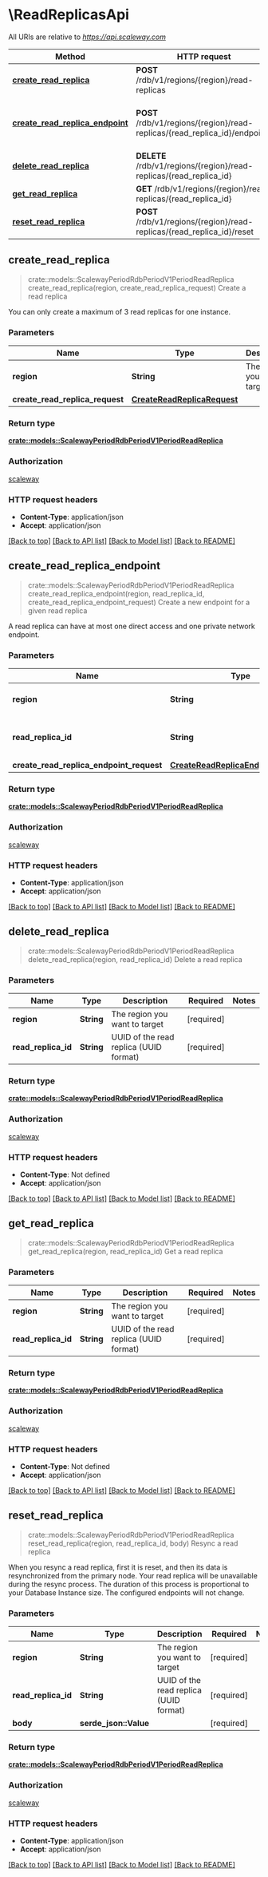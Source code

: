 # \ReadReplicasApi

All URIs are relative to *https://api.scaleway.com*

Method | HTTP request | Description
------------- | ------------- | -------------
[**create_read_replica**](ReadReplicasApi.md#create_read_replica) | **POST** /rdb/v1/regions/{region}/read-replicas | Create a read replica
[**create_read_replica_endpoint**](ReadReplicasApi.md#create_read_replica_endpoint) | **POST** /rdb/v1/regions/{region}/read-replicas/{read_replica_id}/endpoints | Create a new endpoint for a given read replica
[**delete_read_replica**](ReadReplicasApi.md#delete_read_replica) | **DELETE** /rdb/v1/regions/{region}/read-replicas/{read_replica_id} | Delete a read replica
[**get_read_replica**](ReadReplicasApi.md#get_read_replica) | **GET** /rdb/v1/regions/{region}/read-replicas/{read_replica_id} | Get a read replica
[**reset_read_replica**](ReadReplicasApi.md#reset_read_replica) | **POST** /rdb/v1/regions/{region}/read-replicas/{read_replica_id}/reset | Resync a read replica



## create_read_replica

> crate::models::ScalewayPeriodRdbPeriodV1PeriodReadReplica create_read_replica(region, create_read_replica_request)
Create a read replica

You can only create a maximum of 3 read replicas for one instance.

### Parameters


Name | Type | Description  | Required | Notes
------------- | ------------- | ------------- | ------------- | -------------
**region** | **String** | The region you want to target | [required] |
**create_read_replica_request** | [**CreateReadReplicaRequest**](CreateReadReplicaRequest.md) |  | [required] |

### Return type

[**crate::models::ScalewayPeriodRdbPeriodV1PeriodReadReplica**](scaleway.rdb.v1.ReadReplica.md)

### Authorization

[scaleway](../README.md#scaleway)

### HTTP request headers

- **Content-Type**: application/json
- **Accept**: application/json

[[Back to top]](#) [[Back to API list]](../README.md#documentation-for-api-endpoints) [[Back to Model list]](../README.md#documentation-for-models) [[Back to README]](../README.md)


## create_read_replica_endpoint

> crate::models::ScalewayPeriodRdbPeriodV1PeriodReadReplica create_read_replica_endpoint(region, read_replica_id, create_read_replica_endpoint_request)
Create a new endpoint for a given read replica

A read replica can have at most one direct access and one private network endpoint.

### Parameters


Name | Type | Description  | Required | Notes
------------- | ------------- | ------------- | ------------- | -------------
**region** | **String** | The region you want to target | [required] |
**read_replica_id** | **String** | UUID of the read replica (UUID format) | [required] |
**create_read_replica_endpoint_request** | [**CreateReadReplicaEndpointRequest**](CreateReadReplicaEndpointRequest.md) |  | [required] |

### Return type

[**crate::models::ScalewayPeriodRdbPeriodV1PeriodReadReplica**](scaleway.rdb.v1.ReadReplica.md)

### Authorization

[scaleway](../README.md#scaleway)

### HTTP request headers

- **Content-Type**: application/json
- **Accept**: application/json

[[Back to top]](#) [[Back to API list]](../README.md#documentation-for-api-endpoints) [[Back to Model list]](../README.md#documentation-for-models) [[Back to README]](../README.md)


## delete_read_replica

> crate::models::ScalewayPeriodRdbPeriodV1PeriodReadReplica delete_read_replica(region, read_replica_id)
Delete a read replica

### Parameters


Name | Type | Description  | Required | Notes
------------- | ------------- | ------------- | ------------- | -------------
**region** | **String** | The region you want to target | [required] |
**read_replica_id** | **String** | UUID of the read replica (UUID format) | [required] |

### Return type

[**crate::models::ScalewayPeriodRdbPeriodV1PeriodReadReplica**](scaleway.rdb.v1.ReadReplica.md)

### Authorization

[scaleway](../README.md#scaleway)

### HTTP request headers

- **Content-Type**: Not defined
- **Accept**: application/json

[[Back to top]](#) [[Back to API list]](../README.md#documentation-for-api-endpoints) [[Back to Model list]](../README.md#documentation-for-models) [[Back to README]](../README.md)


## get_read_replica

> crate::models::ScalewayPeriodRdbPeriodV1PeriodReadReplica get_read_replica(region, read_replica_id)
Get a read replica

### Parameters


Name | Type | Description  | Required | Notes
------------- | ------------- | ------------- | ------------- | -------------
**region** | **String** | The region you want to target | [required] |
**read_replica_id** | **String** | UUID of the read replica (UUID format) | [required] |

### Return type

[**crate::models::ScalewayPeriodRdbPeriodV1PeriodReadReplica**](scaleway.rdb.v1.ReadReplica.md)

### Authorization

[scaleway](../README.md#scaleway)

### HTTP request headers

- **Content-Type**: Not defined
- **Accept**: application/json

[[Back to top]](#) [[Back to API list]](../README.md#documentation-for-api-endpoints) [[Back to Model list]](../README.md#documentation-for-models) [[Back to README]](../README.md)


## reset_read_replica

> crate::models::ScalewayPeriodRdbPeriodV1PeriodReadReplica reset_read_replica(region, read_replica_id, body)
Resync a read replica

When you resync a read replica, first it is reset, and then its data is resynchronized from the primary node. Your read replica will be unavailable during the resync process. The duration of this process is proportional to your Database Instance size. The configured endpoints will not change. 

### Parameters


Name | Type | Description  | Required | Notes
------------- | ------------- | ------------- | ------------- | -------------
**region** | **String** | The region you want to target | [required] |
**read_replica_id** | **String** | UUID of the read replica (UUID format) | [required] |
**body** | **serde_json::Value** |  | [required] |

### Return type

[**crate::models::ScalewayPeriodRdbPeriodV1PeriodReadReplica**](scaleway.rdb.v1.ReadReplica.md)

### Authorization

[scaleway](../README.md#scaleway)

### HTTP request headers

- **Content-Type**: application/json
- **Accept**: application/json

[[Back to top]](#) [[Back to API list]](../README.md#documentation-for-api-endpoints) [[Back to Model list]](../README.md#documentation-for-models) [[Back to README]](../README.md)

